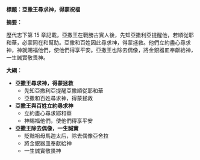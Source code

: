 **標題：亞撒王尋求神，得蒙祝福**

**摘要：**

歷代志下第 15 章記載，亞撒王在戰勝古實人後，先知亞撒利亞提醒他，若順從耶和華，必蒙同在和幫助。亞撒和百姓因此尋求神，得蒙拯救。他們立約盡心尋求神，神就賜福他們，使他們得享平安。亞撒王也除去偶像，將金銀器皿奉獻給神，一生誠實敬畏神。

**大綱：**

* **亞撒王尋求神，得蒙拯救**
    * 先知亞撒利亞提醒亞撒順從耶和華
    * 亞撒和百姓尋求神，得蒙拯救
* **亞撒王與百姓立約尋求神**
    * 立約盡心尋求耶和華
    * 神賜福他們，使他們得享平安
* **亞撒王除去偶像，一生誠實**
    * 貶黜祖母馬迦太后，除去偶像亞舍拉
    * 將金銀器皿奉獻給神
    * 一生誠實敬畏神